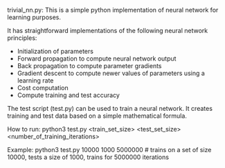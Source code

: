 trivial_nn.py:
This is a simple python implementation of neural network for learning purposes.

It has straightforward implementations of the following neural network principles:
* Initialization of parameters
* Forward propagation to compute neural network output
* Back propagation to compute parameter gradients
* Gradient descent to compute newer values of parameters using a learning rate
* Cost computation
* Compute training and test accuracy

The test script (test.py) can be used to train a neural network. It creates training and test data based on a simple mathematical formula. 

How to run:
python3 test.py <train_set_size> <test_set_size> <number_of_training_iterations>

Example:
python3 test.py 10000 1000 5000000 # trains on a set of size 10000, tests a size of 1000, trains for 5000000 iterations 

